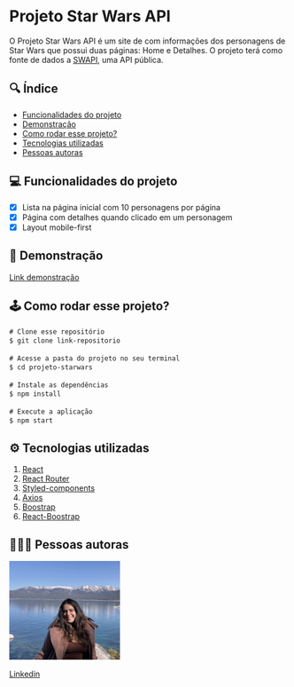 # **Projeto Star Wars API**

O Projeto Star Wars API é um site de com informações dos personagens de Star Wars que possui duas páginas: Home e Detalhes. O projeto terá como fonte de dados a [SWAPI](https://swapi.dev/ "SWAPI"), uma API pública.

## 🔍 **Índice**
- <a href="#funcionalidades">Funcionalidades do projeto</a>
- <a href="#demonstracao">Demonstração</a>
- <a href="#rodar">Como rodar esse projeto?</a>
- <a href="#tecnologias">Tecnologias utilizadas</a>
- <a href="#autoras">Pessoas autoras</a>

## 💻 **Funcionalidades do projeto**
- [x] Lista na página inicial com 10 personagens por página
- [x] Página com detalhes quando clicado em um personagem
- [x] Layout mobile-first

## 🎯 **Demonstração**
[Link demonstração]()

## 🕹 **Como rodar esse projeto?**

```
# Clone esse repositório
$ git clone link-repositorio

# Acesse a pasta do projeto no seu terminal
$ cd projeto-starwars

# Instale as dependências
$ npm install 

# Execute a aplicação
$ npm start

```

## ⚙️ **Tecnologias utilizadas**

1. [React](https://pt-br.reactjs.org/)
2. [React Router](https://reactrouter.com/)
3. [Styled-components](https://styled-components.com/)
4. [Axios](https://axios-http.com/)
5. [Boostrap](https://getbootstrap.com/)
6. [React-Boostrap](https://react-bootstrap.github.io/)


## 👩🏻‍💻 **Pessoas autoras**

<img style="width:200px" src="./src/assets/photo-readme.png" alt="imagem de desenvolvedora">

[Linkedin](https://www.linkedin.com/in/mariaconstance/)

